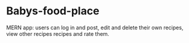 # Babys-food-place
 MERN app: users can log in and post, edit and delete their own recipes, view other recipes recipes and rate them.
